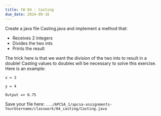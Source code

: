 ```yaml
---
title: CW 04 : Casting
due_date: 2024-09-16
---
```


Create a java file Casting.java and implement a method that:

  - Receives 2 integers
  - Divides the two ints
  - Prints the result
    
The trick here is that we want the division of the two ints to result in a double! Casting values to doubles will be necessary to solve this exercise.
Here is an example:

```
x = 3

y = 4

Output => 0.75
```

Save your file here: `.../APCSA_1/apcsa-assignments-YourUsername/classwork/04_casting/Casting.java`
